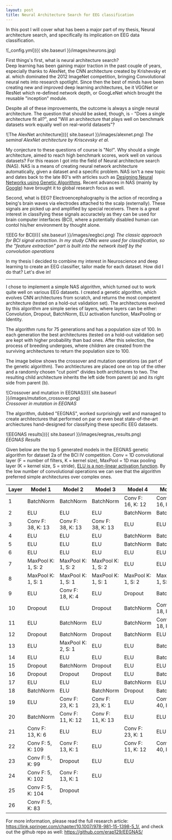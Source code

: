 ```yaml
---
layout: post
title: Neural Architecture Search for EEG classification
---
```


In this post I will cover what has been a major part of my thesis, Neural architecture search, and specifically its implication on EEG data classification.

![_config.yml]({{ site.baseurl }}/images/neurons.jpg)

First things's first, what is neural architecture search?  
Deep learning has been gaining major traction in the past couple of years, especially thanks to AlexNet, the CNN architecture created by Krishevsky et al. which dominated the 2012 ImageNet competition, bringing Convolutional neural nets into research spotlight. Since then the best of minds have been creating new and improved deep learning architectures, be it VGGNet or ResNet which re-defined network depth, or GoogLeNet which brought the reusable "inception" module.  
  
Despite all of these improvements, the outcome is always a single neural architecture. The question that should be asked, though, is - "Does a single architecture fit all?", and "Will an architecture that plays well on benchmark datasets work equally well on real-world datasets"?  
 
 ![The AlexNet architecture]({{ site.baseurl }}/images/alexnet.png)
*The seminal AlexNet architecture by Kriscevsky et al.* 

My conjecture to these questions of course is "No!". Why should a single architecture, aimed to reach high benchmark scores, work well on various datasets? For this reason I got into the field of Neural architecture search (NAS). NAS is a means of creating neural network architecture automatically, given a dataset and a specific problem. NAS isn't a new topic and dates back to the late 80's with articles such as [Designing Neural Networks using Genetic Algorithms](https://dl.acm.org/doi/10.5555/93126.94034).
Recent advances in NAS (mainly by [Google](https://arxiv.org/abs/1802.01548)) have brought it to global research focus as well.  
 
Second, what is EEG? Electroencephalography is the action of recording a being's brain waves via electrodes attached to the scalp (externally). These signals are picked up and amplified by special receivers. There is a great interest in classifying these signals accuractely as they can be used for brain computer interfaces (BCI), where a potentially disabled human can contol his/her environment by thought alone.

 ![EEG for BCI]({{ site.baseurl }}/images/eegbci.png)
*The classic approach for BCI signal extraction. In my study CNNs were used for classification, so the "feature extraction" part is built into the network itself by the convolution operations* 
 
In my thesis I decided to combine my interest in Neuroscience and deep learning to create an EEG classifier, tailor made for each dataset. How did I do that? Let's dive in!  
 
----

I chose to implement a simple NAS algorithm, which turned out to work quite well on various EEG datasets. I created a genetic algorithm, which evolves CNN architectures from scratch, and returns the most competent architecture (tested on a hold-out validation set). The architectures evolved by this algorithm are simple series of layers, where layers can be either: Convolution, Dropout, BatchNorm, ELU activation function, MaxPooling or Identity.  

The algorithm runs for 75 generations and has a population size of 100. In each generation the best architectures (tested on a hold-out validation set) are kept with higher probability than bad ones. After this selection, the process of breeding undergoes, where children are created from the surviving architectures to return the population size to 100.  
  
The image below shows the crossover and mutation operations (as part of the genetic algorithm). Two archtiectures are placed one on top of the other and a randomly chosen "cut point" divides both archtictures to two. The resulting child architecture inherits the left side from parent (a) and its right side from parent (b).  

 ![Crossover and mutation in EEGNAS]({{ site.baseurl }}/images/mutation_crossover.png)  
 *Crossover in mutation in EEGNAS*  
   
  The algorithm, dubbed "EEGNAS", worked surprisingly well and managed to create architectures that performed on par or even beat state-of-the-art archiectures hand-designed for classifying these specific EEG datasets.  
  
   ![EEGNAS results]({{ site.baseurl }}/images/eegnas_results.png)  
 *EEGNAS Results*  
   
Given below are the top 5 generated models in the EEGNAS genetic algorithm for dataset 2a of the BCI IV competition. Conv = 1D convolutional layer (F = number of filters, K = kernel size), MaxPool = 1D max pooling layer (K = kernel size, S = stride), [ELU is a non-linear activation function](https://sefiks.com/2018/01/02/elu-as-a-neural-networks-activation-function/). By the low number of convolutional operations we can see that the algorithm preferred simple architectures over complex ones.  
   
 | Layer | Model 1              | Model 2              | Model 3              | Model 4              | Model 5              |
|-------|----------------------|----------------------|----------------------|----------------------|----------------------|
| 1     | BatchNorm            | BatchNorm            | BatchNorm            | Conv   F: 16, K: 12  | Conv   F: 16, K: 12  |
| 2     | ELU                  | ELU                  | ELU                  | BatchNorm            | BatchNorm            |
| 3     | Conv   F: 38, K: 13  | Conv   F: 38, K: 13  | Conv   F: 38, K: 13  | ELU                  | ELU                  |
| 4     | ELU                  | ELU                  | ELU                  | BatchNorm            | BatchNorm            |
| 5     | ELU                  | ELU                  | ELU                  | BatchNorm            | BatchNorm            |
| 6     | ELU                  | ELU                  | ELU                  | ELU                  | ELU                  |
| 7     | MaxPool   K: 1, S: 2 | MaxPool   K: 1, S: 2 | MaxPool   K: 1, S: 2 | ELU                  | ELU                  |
| 8     | MaxPool   K: 1, S: 1 | MaxPool   K: 1, S: 1 | MaxPool   K: 1, S: 1 | MaxPool   K: 1, S: 2 | MaxPool   K: 1, S: 2 |
| 9     | ELU                  | Conv   F: 18, K: 4   | ELU                  | Dropout              | BatchNorm            |
| 10    | Dropout              | ELU                  | Dropout              | BatchNorm            | Conv   F: 18, K: 9   |
| 11    | ELU                  | BatchNorm            | ELU                  | BatchNorm            | Conv   F: 18, K: 4   |
| 12    | Dropout              | BatchNorm            | Dropout              | BatchNorm            | ELU                  |
| 13    | ELU                  | MaxPool   K: 2, S: 1 | ELU                  | ELU                  | BatchNorm            |
| 14    | ELU                  | ELU                  | ELU                  | ELU                  | BatchNorm            |
| 15    | Dropout              | BatchNorm            | Dropout              | ELU                  | ELU                  |
| 16    | Dropout              | Dropout              | Dropout              | ELU                  | BatchNorm            |
| 17    | ELU                  | ELU                  | ELU                  | BatchNorm            | ELU                  |
| 18    | BatchNorm            | ELU                  | BatchNorm            | Dropout              | BatchNorm            |
| 19    | ELU                  | Conv   F: 23, K: 1   | Conv   F: 23, K: 1   | ELU                  | Conv   F: 40, K: 12  |
| 20    | BatchNorm            | Conv   F: 11, K: 12  | Conv   F: 11, K: 13  | ELU                  | ELU                  |
| 21    | Conv   F: 13, K: 6   | ELU                  | ELU                  | Conv   F: 23, K: 1   | ELU                  |
| 22    | Conv   F: 5, K: 109  | Conv   F: 13, K: 1   | ELU                  | Conv   F: 11, K: 12  | Conv   F: 40, K: 11  |
| 23    | Conv   F: 5, K: 99   | Dropout              | ELU                  | ELU                  |
| 24    | Conv   F: 5, K: 102  | Conv   F: 13, K: 1   | ELU                  |
| 25    | Conv   F: 5, K: 104  | Dropout              |
| 26    | Conv   F: 5, K: 83   |
   
 For more information, please read the full research article: <https://link.springer.com/chapter/10.1007/978-981-15-1398-5_1/>, and check out the github repo as well: <https://github.com/erap129/EEGNAS/>

